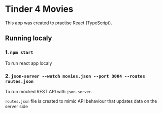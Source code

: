 # Tinder 4 Movies

This app was created to practise React (TypeScript).

## Running localy

### 1. `npm start`

To run react app localy

### 2. `json-server --watch movies.json --port 3004 --routes routes.json` 

To run mocked REST API with `json-server`.

`routes.json` file is created to mimic API behaviour that updates data on the server side